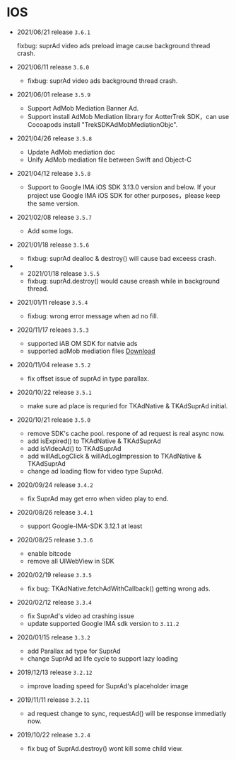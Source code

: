 # IOS

- 2021/06/21 release `3.6.1`
  
  fixbug: suprAd video ads preload image cause background thread crash.
  
- 2021/06/11 release `3.6.0`
  
  - fixbug: suprAd video ads background thread crash.
  
- 2021/06/01 release `3.5.9`
  - Support AdMob Mediation Banner Ad.
  - Support install AdMob Mediation library for AotterTrek SDK，can use Cocoapods install "TrekSDKAdMobMediationObjc".
  
- 2021/04/26 release `3.5.8`
  - Update AdMob mediation doc
  - Unify AdMob mediation file between Swift and Object-C
  
- 2021/04/12 release `3.5.8`
  - Support to Google IMA iOS SDK 3.13.0 version and below. If your project use Google IMA iOS SDK for other purposes，please keep the same version. 
  
- 2021/02/08 release `3.5.7`
  - Add some logs.
  
- 2021/01/18 release `3.5.6`
  - fixbug: suprAd dealloc & destroy() will cause bad exceess crash.
  
- - 2021/01/18 release `3.5.5`
  - fixbug: suprAd.destroy() would cause creash while in background thread.
  
- 2021/01/11 release `3.5.4`
  - fixbug: wrong error message when ad no fill.
  
- 2020/11/17 releaes `3.5.3`
	- supported iAB OM SDK for natvie ads
	- supported adMob mediation files [Download](https://github.com/aotter/AotterTrek-iOS-SDK/releases/download/3.5.3/AotterTrek.adMob.mediation.zip)
	
- 2020/11/04 release `3.5.2`
	- fix offset issue of suprAd in type parallax.
	
- 2020/10/22 release `3.5.1`
	- make sure ad place is requried for TKAdNative & TKAdSuprAd initial.
	
- 2020/10/21 release `3.5.0`
	- remove SDK's cache pool. respone of ad request is real async now.
	- add isExpired() to TKAdNative & TKAdSuprAd
	- add isVideoAd() to TKAdSuprAd
	- add willAdLogClick & willAdLogImpression to TKAdNative & TKAdSuprAd
	- change ad loading flow for video type SuprAd.
	
- 2020/09/24 release `3.4.2`
	- fix SuprAd may get erro when video play to end. 
	
- 2020/08/26 release `3.4.1`
  - support Google-IMA-SDK 3.12.1 at least
  
- 2020/08/25 release `3.3.6`
  - enable bitcode
  - remove all UIWebView in SDK
  
- 2020/02/19 release `3.3.5`
  - fix bug: TKAdNative.fetchAdWithCallback() getting wrong ads.
  
- 2020/02/12 release `3.3.4`
  - fix SuprAd's video ad crashing issue
  - update supported Google IMA sdk version to `3.11.2`
  
- 2020/01/15 release `3.3.2`
  - add Parallax ad type for SuprAd
  - change SuprAd ad life cycle to support lazy loading
  
- 2019/12/13 release `3.2.12`
  - improve loading speed for SuprAd's placeholder image
  
- 2019/11/11 release `3.2.11`
  - ad request change to sync, requestAd() will be response immediatly now.
  
- 2019/10/22 release `3.2.4`
  - fix bug of SuprAd.destroy() wont kill some child view.

